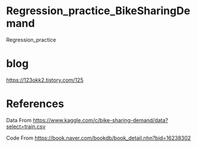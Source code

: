 # Regression_practice_BikeSharingDemand
Regression_practice

# blog

https://123okk2.tistory.com/125

# References

Data From https://www.kaggle.com/c/bike-sharing-demand/data?select=train.csv

Code From https://book.naver.com/bookdb/book_detail.nhn?bid=16238302
